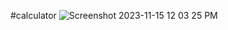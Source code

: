 #calculator
![Screenshot 2023-11-15 12 03 25 PM](https://github.com/coder-2k4/Calculator/assets/134073829/a03fdf38-c430-4dfe-be3f-e1745efccf36)

